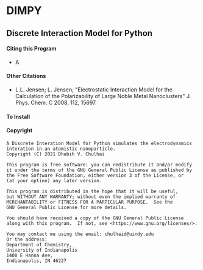 # DIMPY
## Discrete Interaction Model for Python

#### Citing this Program
* A

#### Other Citations
* L.L. Jensen; L. Jensen; "Electrostatic Interaction Model for the
Calculation of the Polarizability of Large Noble Metal Nanoclusters"
J. Phys. Chem. C 2008, 112, 15697.

#### To Install

#### Copyright
    A Discrete Interation Model for Python simulates the electrodynamics
    interation in an atomistic nanoparticle.
    Copyright (C) 2021 Dhabih V. Chulhai

    This program is free software: you can redistribute it and/or modify
    it under the terms of the GNU General Public License as published by
    the Free Software Foundation, either version 3 of the License, or
    (at your option) any later version.

    This program is distributed in the hope that it will be useful,
    but WITHOUT ANY WARRANTY; without even the implied warranty of
    MERCHANTABILITY or FITNESS FOR A PARTICULAR PURPOSE.  See the 
    GNU General Public License for more details.

    You should have received a copy of the GNU General Public License
    along with this program.  If not, see <https://www.gnu.org/licenses/>.

    You may contact me using the email: chulhaid@uindy.edu
    Or the address:
    Department of Chemistry,
    University of Indianapolis
    1400 E Hanna Ave,
    Indianapolis, IN 46227
